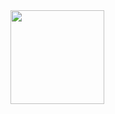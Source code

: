 <a href="https://ci.appveyor.com/project/Slava/player" width="300">
<image src="https://ci.appveyor.com/api/projects/status/github//Slava/player" width="150">
</a>
